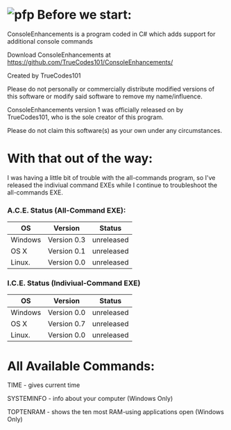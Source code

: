 # <img src="https://ibb.co/2WtzTsC;" alt="pfp"> Before we start:

ConsoleEnhancements is a  program coded in C# which adds support for additional console commands

Download ConsoleEnhancements at https://github.com/TrueCodes101/ConsoleEnhancements/

Created by TrueCodes101

Please do not personally or commercially distribute modified versions of this software or modify said software to remove my name/influence.

ConsoleEnhancements version 1 was officially released on by TrueCodes101, who is the sole creator of this program.

Please do not claim this software(s) as your own under any circumstances.


# With that out of the way:

I was having a little bit of trouble with the all-commands program,
so I've released the indiviual command EXEs while I continue to
troubleshoot the all-commands EXE.


### A.C.E. Status (All-Command EXE):

| OS      | Version     | Status     |
|---------|-------------|------------|
| Windows | Version 0.3 | unreleased |
| OS X    | Version 0.1 | unreleased |
| Linux.  | Version 0.0 | unreleased |

### I.C.E. Status (Indiviual-Command EXE)

| OS      | Version     | Status     |
|---------|-------------|------------|
| Windows | Version 0.0 | unreleased |
| OS X    | Version 0.7 | unreleased |
| Linux.  | Version 0.0 | unreleased |

# All Available Commands:


TIME - gives current time

SYSTEMINFO - info about your computer (Windows Only)

TOPTENRAM - shows the ten most RAM-using applications open (Windows Only)
